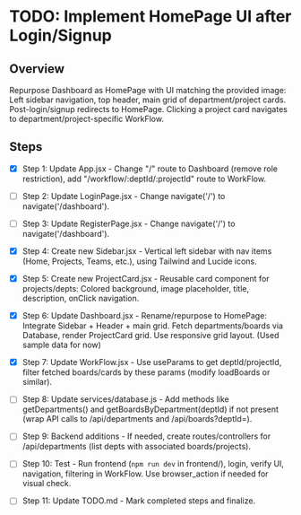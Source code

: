 # TODO: Implement HomePage UI after Login/Signup

## Overview
Repurpose Dashboard as HomePage with UI matching the provided image: Left sidebar navigation, top header, main grid of department/project cards. Post-login/signup redirects to HomePage. Clicking a project card navigates to department/project-specific WorkFlow.

## Steps

- [x] Step 1: Update App.jsx - Change "/" route to Dashboard (remove role restriction), add "/workflow/:deptId/:projectId" route to WorkFlow.

- [ ] Step 2: Update LoginPage.jsx - Change navigate('/') to navigate('/dashboard').

- [ ] Step 3: Update RegisterPage.jsx - Change navigate('/') to navigate('/dashboard').

- [x] Step 4: Create new Sidebar.jsx - Vertical left sidebar with nav items (Home, Projects, Teams, etc.), using Tailwind and Lucide icons.

- [x] Step 5: Create new ProjectCard.jsx - Reusable card component for projects/depts: Colored background, image placeholder, title, description, onClick navigation.

- [x] Step 6: Update Dashboard.jsx - Rename/repurpose to HomePage: Integrate Sidebar + Header + main grid. Fetch departments/boards via Database, render ProjectCard grid. Use responsive grid layout. (Used sample data for now)

- [x] Step 7: Update WorkFlow.jsx - Use useParams to get deptId/projectId, filter fetched boards/cards by these params (modify loadBoards or similar).

- [ ] Step 8: Update services/database.js - Add methods like getDepartments() and getBoardsByDepartment(deptId) if not present (wrap API calls to /api/departments and /api/boards?deptId=).

- [ ] Step 9: Backend additions - If needed, create routes/controllers for /api/departments (list depts with associated boards/projects).

- [ ] Step 10: Test - Run frontend (`npm run dev` in frontend/), login, verify UI, navigation, filtering in WorkFlow. Use browser_action if needed for visual check.

- [ ] Step 11: Update TODO.md - Mark completed steps and finalize.
